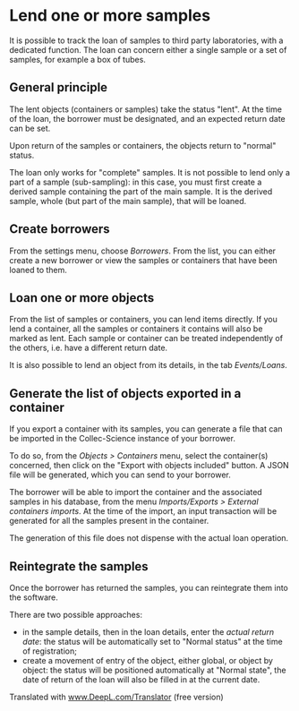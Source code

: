 # Lend one or more samples

It is possible to track the loan of samples to third party laboratories, with a dedicated function. The loan can concern either a single sample or a set of samples, for example a box of tubes.

## General principle

The lent objects (containers or samples) take the status "lent". At the time of the loan, the borrower must be designated, and an expected return date can be set.

Upon return of the samples or containers, the objects return to "normal" status.

The loan only works for "complete" samples. It is not possible to lend only a part of a sample (sub-sampling): in this case, you must first create a derived sample containing the part of the main sample. It is the derived sample, whole (but part of the main sample), that will be loaned.

## Create borrowers

From the settings menu, choose *Borrowers*. From the list, you can either create a new borrower or view the samples or containers that have been loaned to them. 

## Loan one or more objects

From the list of samples or containers, you can lend items directly. If you lend a container, all the samples or containers it contains will also be marked as lent. Each sample or container can be treated independently of the others, i.e. have a different return date.

It is also possible to lend an object from its details, in the tab *Events/Loans*.

## Generate the list of objects exported in a container

If you export a container with its samples, you can generate a file that can be imported in the Collec-Science instance of your borrower.

To do so, from the *Objects > Containers* menu, select the container(s) concerned, then click on the "Export with objects included" button. A JSON file will be generated, which you can send to your borrower.

The borrower will be able to import the container and the associated samples in his database, from the menu *Imports/Exports > External containers imports*.
At the time of the import, an input transaction will be generated for all the samples present in the container.

The generation of this file does not dispense with the actual loan operation.

## Reintegrate the samples

Once the borrower has returned the samples, you can reintegrate them into the software.

There are two possible approaches: 

- in the sample details, then in the loan details, enter the *actual return date*: the status will be automatically set to "Normal status" at the time of registration;
- create a movement of entry of the object, either global, or object by object: the status will be positioned automatically at "Normal state", the date of return of the loan will also be filled in at the current date.


Translated with www.DeepL.com/Translator (free version)